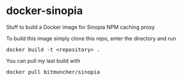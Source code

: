 # docker-sinopia
Stuff to build a Docker image for Sinopia NPM caching proxy

To build this image simply clone this repo, enter the directory and run

<pre>docker build -t &lt;repository&gt; .</pre>

You can pull my last build with

<pre>docker pull bitmuncher/sinopia</pre>


